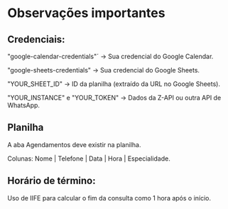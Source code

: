 # Observações importantes

## Credenciais:

"google-calendar-credentials"´ → Sua credencial do Google Calendar.

"google-sheets-credentials" → Sua credencial do Google Sheets.

"YOUR_SHEET_ID" → ID da planilha (extraído da URL no Google Sheets).

"YOUR_INSTANCE" e "YOUR_TOKEN" → Dados da Z-API ou outra API de WhatsApp.

## Planilha

A aba Agendamentos deve existir na planilha.

Colunas: Nome | Telefone | Data | Hora | Especialidade.

## Horário de término:

Uso de IIFE para calcular o fim da consulta como 1 hora após o início.
